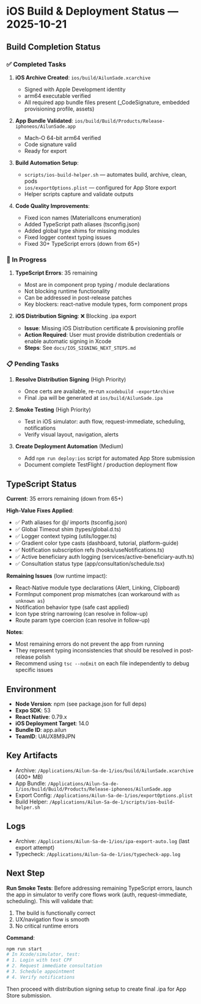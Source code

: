 # iOS Build & Deployment Status — 2025-10-21

## Build Completion Status

### ✅ Completed Tasks

1. **iOS Archive Created**: `ios/build/AilunSade.xcarchive`
   - Signed with Apple Development identity
   - arm64 executable verified
   - All required app bundle files present (_CodeSignature, embedded provisioning profile, assets)

2. **App Bundle Validated**: `ios/build/Build/Products/Release-iphoneos/AilunSade.app`
   - Mach-O 64-bit arm64 verified
   - Code signature valid
   - Ready for export

3. **Build Automation Setup**:
   - `scripts/ios-build-helper.sh` — automates build, archive, clean, pods
   - `ios/exportOptions.plist` — configured for App Store export
   - Helper scripts capture and validate outputs

4. **Code Quality Improvements**:
   - Fixed icon names (MaterialIcons enumeration)
   - Added TypeScript path aliases (tsconfig.json)
   - Added global type shims for missing modules
   - Fixed logger context typing issues
   - Fixed 30+ TypeScript errors (down from 65+)

### 🔄 In Progress

1. **TypeScript Errors**: 35 remaining
   - Most are in component prop typing / module declarations
   - Not blocking runtime functionality
   - Can be addressed in post-release patches
   - Key blockers: react-native module types, form component props

2. **iOS Distribution Signing**: ❌ Blocking .ipa export
   - **Issue**: Missing iOS Distribution certificate & provisioning profile
   - **Action Required**: User must provide distribution credentials or enable automatic signing in Xcode
   - **Steps**: See `docs/IOS_SIGNING_NEXT_STEPS.md`

### 📋 Pending Tasks

1. **Resolve Distribution Signing** (High Priority)
   - Once certs are available, re-run `xcodebuild -exportArchive`
   - Final .ipa will be generated at `ios/build/AilunSade.ipa`

2. **Smoke Testing** (High Priority)
   - Test in iOS simulator: auth flow, request-immediate, scheduling, notifications
   - Verify visual layout, navigation, alerts

3. **Create Deployment Automation** (Medium)
   - Add `npm run deploy:ios` script for automated App Store submission
   - Document complete TestFlight / production deployment flow

## TypeScript Status

**Current**: 35 errors remaining (down from 65+)

**High-Value Fixes Applied**:
- ✅ Path aliases for @/ imports (tsconfig.json)
- ✅ Global Timeout shim (types/global.d.ts)
- ✅ Logger context typing (utils/logger.ts)
- ✅ Gradient color type casts (dashboard, tutorial, platform-guide)
- ✅ Notification subscription refs (hooks/useNotifications.ts)
- ✅ Active beneficiary auth logging (services/active-beneficiary-auth.ts)
- ✅ Consultation status type (app/consultation/schedule.tsx)

**Remaining Issues** (low runtime impact):
- React-Native module type declarations (Alert, Linking, Clipboard)
- FormInput component prop mismatches (can workaround with `as unknown as`)
- Notification behavior type (safe cast applied)
- Icon type string narrowing (can resolve in follow-up)
- Route param type coercion (can resolve in follow-up)

**Notes**:
- Most remaining errors do not prevent the app from running
- They represent typing inconsistencies that should be resolved in post-release polish
- Recommend using `tsc --noEmit` on each file independently to debug specific issues

## Environment

- **Node Version**: npm (see package.json for full deps)
- **Expo SDK**: 53
- **React Native**: 0.79.x
- **iOS Deployment Target**: 14.0
- **Bundle ID**: app.ailun
- **TeamID**: UAUX8M9JPN

## Key Artifacts

- Archive: `/Applications/Ailun-Sa-de-1/ios/build/AilunSade.xcarchive` (400+ MB)
- App Bundle: `/Applications/Ailun-Sa-de-1/ios/build/Build/Products/Release-iphoneos/AilunSade.app`
- Export Config: `/Applications/Ailun-Sa-de-1/ios/exportOptions.plist`
- Build Helper: `/Applications/Ailun-Sa-de-1/scripts/ios-build-helper.sh`

## Logs

- Archive: `/Applications/Ailun-Sa-de-1/ios/ipa-export-auto.log` (last export attempt)
- Typecheck: `/Applications/Ailun-Sa-de-1/ios/typecheck-app.log`

## Next Step

**Run Smoke Tests**: Before addressing remaining TypeScript errors, launch the app in simulator to verify core flows work (auth, request-immediate, scheduling). This will validate that:
1. The build is functionally correct
2. UX/navigation flow is smooth
3. No critical runtime errors

**Command**:
```bash
npm run start
# In Xcode/simulator, test:
# 1. Login with test CPF
# 2. Request immediate consultation
# 3. Schedule appointment
# 4. Verify notifications
```

Then proceed with distribution signing setup to create final .ipa for App Store submission.
